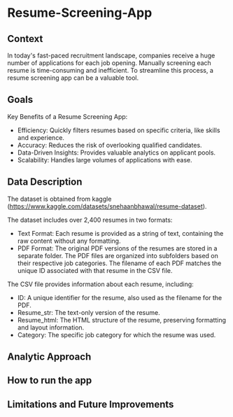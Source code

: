 # Resume-Screening-App

## Context 

In today's fast-paced recruitment landscape, companies receive a huge number of applications for each job opening. Manually screening each resume is time-consuming and inefficient. To streamline this process, a resume screening app can be a valuable tool.

## Goals
Key Benefits of a Resume Screening App:
* Efficiency: Quickly filters resumes based on specific criteria, like skills and experience.
* Accuracy: Reduces the risk of overlooking qualified candidates.
* Data-Driven Insights: Provides valuable analytics on applicant pools.
* Scalability: Handles large volumes of applications with ease.

## Data Description

The dataset is obtained from kaggle (https://www.kaggle.com/datasets/snehaanbhawal/resume-dataset).

The dataset includes over 2,400 resumes in two formats:
* Text Format: Each resume is provided as a string of text, containing the raw content without any formatting.
* PDF Format: The original PDF versions of the resumes are stored in a separate folder. The PDF files are organized into subfolders based on their respective job categories. The filename of each PDF matches the unique ID associated with that resume in the CSV file.

The CSV file provides information about each resume, including:
* ID: A unique identifier for the resume, also used as the filename for the PDF.
* Resume_str: The text-only version of the resume.
* Resume_html: The HTML structure of the resume, preserving formatting and layout information.
* Category: The specific job category for which the resume was used.

## Analytic Approach



## How to run the app



## Limitations and Future Improvements







